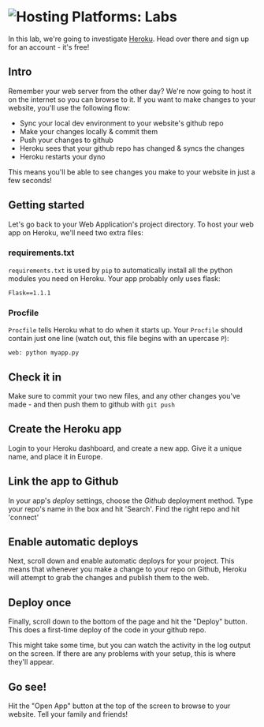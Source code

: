 # ![Hosting Platforms: Labs](../blob/master/assets/img/GC_Logo_artwork_RGB-LOGO_colour_SMALL.png?raw=true) 

In this lab, we're going to investigate [Heroku](https://www.heroku.com/). Head over there and sign up for an account - it's free!

## Intro
Remember your web server from the other day? We're now going to host it on the internet so you can browse to it. If you want to make changes to your website, you'll use the following flow:

* Sync your local dev environment to your website's github repo
* Make your changes locally & commit them
* Push your changes to github
* Heroku sees that your github repo has changed & syncs the changes
* Heroku restarts your dyno

This means you'll be able to see changes you make to your website in just a few seconds!

## Getting started
Let's go back to your Web Application's project directory. To host your web app on Heroku, we'll need two extra files:

### requirements.txt
`requirements.txt` is used by `pip` to automatically install all the python modules you need on Heroku. Your app probably only uses flask:

    Flask==1.1.1

### Procfile
`Procfile` tells Heroku what to do when it starts up. Your `Procfile` should contain just one line (watch out, this file begins with an upercase `P`):

    web: python myapp.py

## Check it in
Make sure to commit your two new files, and any other changes you've made - and then push them to github with `git push`

## Create the Heroku app
Login to your Heroku dashboard, and create a new app. Give it a unique name, and place it in Europe.

## Link the app to Github
In your app's _deploy_ settings, choose the _Github_ deployment method. Type your repo's name in the box and hit 'Search'. Find the right repo and hit 'connect'

## Enable automatic deploys
Next, scroll down and enable automatic deploys for your project. This means that whenever you make a change to your repo on Github, Heroku will attempt to grab the changes and publish them to the web.

## Deploy once
Finally, scroll down to the bottom of the page and hit the "Deploy" button. This does a first-time deploy of the code in your github repo.

This might take some time, but you can watch the activity in the log output on the screen. If there are any problems with your setup, this is where they'll appear.

## Go see!
Hit the "Open App" button at the top of the screen to browse to your website. Tell your family and friends!